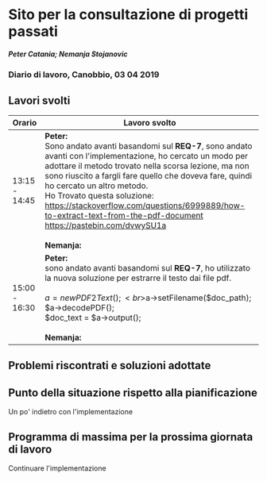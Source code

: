 # Sito per la consultazione di progetti passati  
##### Peter Catania; Nemanja Stojanovic
### Diario di lavoro, Canobbio, 03 04 2019

## Lavori svolti


|Orario        |Lavoro svolto                 |
|--------------|------------------------------|
| 13:15 - 14:45 | **Peter:**<br> Sono andato avanti basandomi sul **REQ-7**, sono andato avanti con l'implementazione, ho cercato un modo per adottare il metodo trovato nella scorsa lezione, ma non sono riuscito a fargli fare quello che doveva fare, quindi ho cercato un altro metodo.<br> Ho Trovato questa soluzione: <br> https://stackoverflow.com/questions/6999889/how-to-extract-text-from-the-pdf-document <br> https://pastebin.com/dvwySU1a <br><br>**Nemanja:**<br> |
| 15:00 - 16:30 | **Peter:**<br> sono andato avanti basandomi sul **REQ-7**, ho utilizzato la nuova soluzione per estrarre il testo dai file pdf. <br><br> $a = new PDF2Text();<br>$a->setFilename($doc_path);<br> $a->decodePDF();<br> $doc_text = $a->output(); <br><br>**Nemanja:**<br>  |


##  Problemi riscontrati e soluzioni adottate


##  Punto della situazione rispetto alla pianificazione
Un po' indietro con l'implementazione

## Programma di massima per la prossima giornata di lavoro
Continuare l'implementazione
